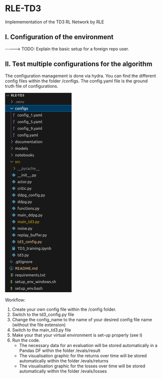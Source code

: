 # RLE-TD3
Implemementation of the TD3 RL Network by RLE

## I. Configuration of the environment 

-----> TODO: Explain the basic setup for a foreign repo user.



## II. Test multiple configurations for the algorithm

The configuration management is done via hydra. 
You can find the different config files within the folder /configs.
The config.yaml file is the ground truth file of configurations. 


![Alt text](./documentation/images/Workflow_structure_overview.png)

Workflow:

1. Create your own config file within the /config folder. 
2. Switch to the td3_config.py file
3. Change the config_name to the name of your desired config file name (without the file extension)
4. Switch to the main_td3.py file 
5. Make your that your virtual environment is set-up properly (see I) 
6. Run the code.
    - The necessary data for an evaluation will be stored automatically in a Pandas DF within the folder /evals/result
    - The visualisation graphic for the returns over time will be stored automatically within the folder /evals/returns
    - The visualisation graphic for the losses over time will be stored automatically within the folder /evals/losses

